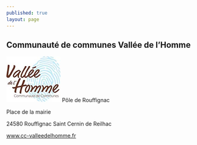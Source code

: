 ```yaml
---
published: true
layout: page
---
```


## Communauté de communes Vallée de l’Homme

![9_PORTRAIT_logo2.jpg](/data/images/9/portrait/9_PORTRAIT_logo2.jpg)
Pôle de Rouffignac

Place de la mairie

24580 Rouffignac Saint Cernin de Reilhac

[<a href="https://www.cc-valleedelhomme.fr/" target="_blank">www.cc-valleedelhomme.fr</a>]()